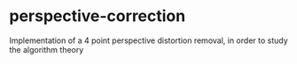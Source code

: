 # perspective-correction
Implementation of a 4 point perspective distortion removal, in order to study the algorithm theory
